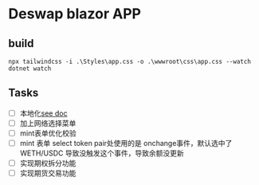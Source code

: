 # Deswap blazor APP


## build

```shell
npx tailwindcss -i .\Styles\app.css -o .\wwwroot\css\app.css --watch
dotnet watch
```

## Tasks

- [ ] 本地化[see doc](https://learn.microsoft.com/en-us/aspnet/core/blazor/globalization-localization?view=aspnetcore-8.0)
- [ ] 加上网络选择菜单
- [ ] mint表单优化校验
- [ ] mint 表单 select token pair处使用的是 onchange事件，默认选中了 WETH/USDC 导致没触发这个事件，导致余额没更新
- [ ] 实现期权拆分功能
- [ ] 实现期货交易功能
